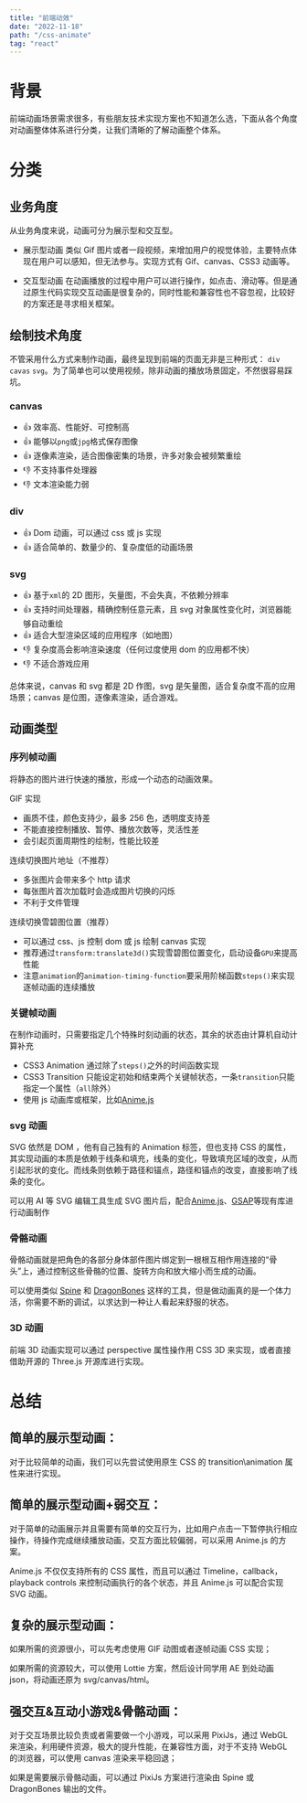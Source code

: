 ```yaml
---
title: "前端动效"
date: "2022-11-18"
path: "/css-animate"
tag: "react"
---
```


# 背景

前端动画场景需求很多，有些朋友技术实现方案也不知道怎么选，下面从各个角度对动画整体体系进行分类，让我们清晰的了解动画整个体系。

# 分类

## 业务角度

从业务角度来说，动画可分为展示型和交互型。

- 展示型动画 类似 Gif 图片或者一段视频，来增加用户的视觉体验，主要特点体现在用户可以感知，但无法参与。实现方式有 Gif、canvas、CSS3 动画等。

- 交互型动画 在动画播放的过程中用户可以进行操作，如点击、滑动等。但是通过原生代码实现交互动画是很复杂的，同时性能和兼容性也不容忽视，比较好的方案还是寻求相关框架。

## 绘制技术角度

不管采用什么方式来制作动画，最终呈现到前端的页面无非是三种形式： `div` `cavas` `svg`。为了简单也可以使用视频，除非动画的播放场景固定，不然很容易踩坑。

### canvas

- 👍 效率高、性能好、可控制高
- 👍 能够以`png`或`jpg`格式保存图像
- 👍 逐像素渲染，适合图像密集的场景，许多对象会被频繁重绘
- 👎 不支持事件处理器
- 👎 文本渲染能力弱

### div

- 👍 Dom 动画，可以通过 css 或 js 实现
- 👍 适合简单的、数量少的、复杂度低的动画场景

### svg

- 👍 基于`xml`的 2D 图形，矢量图，不会失真，不依赖分辨率
- 👍 支持时间处理器，精确控制任意元素，且 svg 对象属性变化时，浏览器能够自动重绘
- 👍 适合大型渲染区域的应用程序（如地图）
- 👎 复杂度高会影响渲染速度（任何过度使用 dom 的应用都不快）
- 👎 不适合游戏应用

总体来说，canvas 和 svg 都是 2D 作图，svg 是矢量图，适合复杂度不高的应用场景；canvas 是位图，逐像素渲染，适合游戏。

## 动画类型

### 序列帧动画

将静态的图片进行快速的播放，形成一个动态的动画效果。

GIF 实现

- 画质不佳，颜色支持少，最多 256 色，透明度支持差
- 不能直接控制播放、暂停、播放次数等，灵活性差
- 会引起页面周期性的绘制，性能比较差

连续切换图片地址（不推荐）

- 多张图片会带来多个 http 请求
- 每张图片首次加载时会造成图片切换的闪烁
- 不利于文件管理

连续切换雪碧图位置（推荐）

- 可以通过 css、js 控制 dom 或 js 绘制 canvas 实现
- 推荐通过`transform:translate3d()`实现雪碧图位置变化，启动设备`GPU`来提高性能
- 注意`animation`的`animation-timing-function`要采用阶梯函数`steps()`来实现逐帧动画的连续播放

### 关键帧动画

在制作动画时，只需要指定几个特殊时刻动画的状态，其余的状态由计算机自动计算补充

- CSS3 Animation 通过除了`steps()`之外的时间函数实现
- CSS3 Transition 只能设定初始和结束两个关键帧状态，一条`transition`只能指定一个属性（`all`除外）
- 使用 js 动画库或框架，比如[Anime.js](https://animejs.com/documentation/)

### svg 动画

SVG 依然是 DOM ，他有自己独有的 Animation 标签，但也支持 CSS 的属性，其实现动画的本质是依赖于线条和填充，线条的变化，导致填充区域的改变，从而引起形状的变化。而线条则依赖于路径和锚点，路径和锚点的改变，直接影响了线条的变化。

可以用 AI 等 SVG 编辑工具生成 SVG 图片后，配合[Anime.js](https://animejs.com/documentation/)、[GSAP](https://greensock.com/)等现有库进行动画制作

### 骨骼动画

骨骼动画就是把角色的各部分身体部件图片绑定到一根根互相作用连接的“骨头”上，通过控制这些骨骼的位置、旋转方向和放大缩小而生成的动画。

可以使用类似 [Spine](http://zh.esotericsoftware.com/) 和 [DragonBones](https://dragonbones.github.io/cn/index.html) 这样的工具，但是做动画真的是一个体力活，你需要不断的调试，以求达到一种让人看起来舒服的状态。

### 3D 动画

前端 3D 动画实现可以通过 perspective 属性操作用 CSS 3D 来实现，或者直接借助开源的 Three.js 开源库进行实现。

# 总结

## 简单的展示型动画：

对于比较简单的动画，我们可以先尝试使用原生 CSS 的 transition\animation 属性来进行实现。

## 简单的展示型动画+弱交互：

对于简单的动画展示并且需要有简单的交互行为，比如用户点击一下暂停执行相应操作，待操作完成继续播放动画，交互方面比较偏弱，可以采用 Anime.js 的方案。

Anime.js 不仅仅支持所有的 CSS 属性，而且可以通过 Timeline，callback， playback controls 来控制动画执行的各个状态，并且 Anime.js 可以配合实现 SVG 动画。

## 复杂的展示型动画：

如果所需的资源很小，可以先考虑使用 GIF 动图或者逐帧动画 CSS 实现；

如果所需的资源较大，可以使用 Lottie 方案，然后设计同学用 AE 到处动画 json，将动画还原为 svg/canvas/html。

## 强交互&互动小游戏&骨骼动画：

对于交互场景比较负责或者需要做一个小游戏，可以采用 PixiJs，通过 WebGL 来渲染，利用硬件资源，极大的提升性能，在兼容性方面，对于不支持 WebGL 的浏览器，可以使用 canvas 渲染来平稳回退；

如果是需要展示骨骼动画，可以通过 PixiJs 方案进行渲染由 Spine 或 DragonBones 输出的文件。
